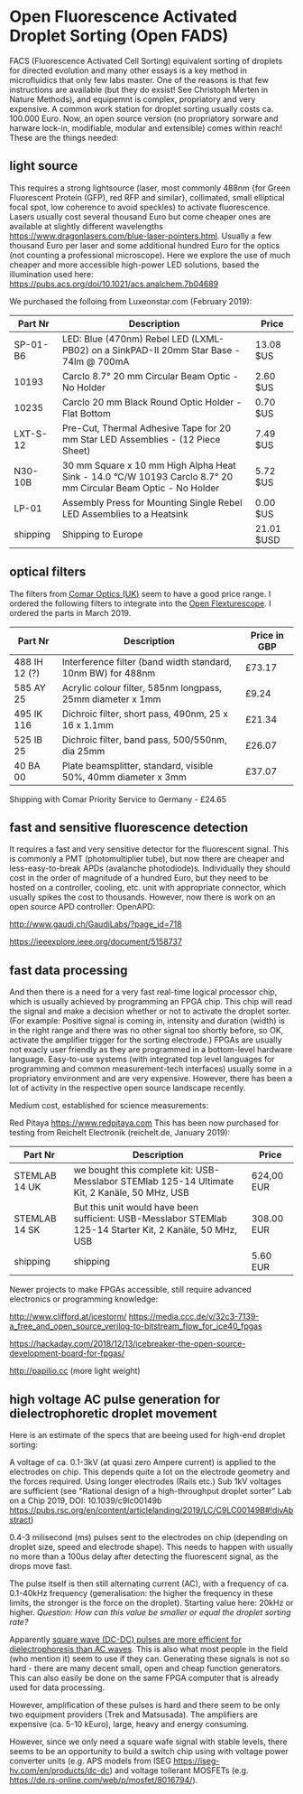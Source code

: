 # Open Fluorescence Activated Droplet Sorting (Open FADS)

FACS (Fluorescence Activated Cell Sorting) equivalent sorting of droplets for directed evolution and many other essays is a key method in microfluidics that only few labs master. One of the reasons is that few instructions are available (but they do exsist! See Christoph Merten in Nature Methods), and equipemnt is complex, propriatory and very expensive. A common work station for droplet sorting usually costs ca. 100.000 Euro. Now, an open source version (no propriatory sorware and harware lock-in, modifiable, modular and extensible) comes within reach! These are the things needed:

## light source
This requires a strong lightsource (laser, most commonly 488nm {for Green Fluorescent Protein (GFP), red RFP and similar}, collimated, small elliptical focal spot, low coherence to avoid speckles) to activate fluorescence. Lasers usually cost several thousand Euro but come cheaper ones are available at slightly different wavelengths https://www.dragonlasers.com/blue-laser-pointers.html. Usually a few thousand Euro per laser and some additional hundred Euro for the optics (not counting a professional microscope). Here we explore the use of much cheaper and more accessible high-power LED solutions, based the illumination used here: https://pubs.acs.org/doi/10.1021/acs.analchem.7b04689

We purchased the folloing from Luxeonstar.com (February 2019):

Part Nr | Description | Price
--- | --- | ---
SP-01-B6 | LED: Blue (470nm) Rebel LED (LXML-PB02) on a SinkPAD-II 20mm Star Base - 74lm @ 700mA  | 13.08 $US
10193 | Carclo 8.7° 20 mm Circular Beam Optic - No Holder | 2.60 $US
10235 | Carclo 20 mm Black Round Optic Holder - Flat Bottom | 0.70 $US
LXT-S-12 | Pre-Cut, Thermal Adhesive Tape for 20 mm Star LED Assemblies - (12 Piece Sheet)| 7.49 $US
N30-10B | 30 mm Square x 10 mm High Alpha Heat Sink - 14.0 °C/W 10193 Carclo 8.7° 20 mm Circular Beam Optic - No Holder | 5.72 $US
LP-01 | Assembly Press for Mounting Single Rebel LED Assemblies to a Heatsink | 0.00 $US
shipping | Shipping to Europe | 21.01 $USD

## optical filters

The filters from [Comar Optics (UK)](https://www.comaroptics.com/components/filters) seem to have a good price range. I ordered the following filters to integrate into the [Open Flexturescope](https://github.com/rwb27/openflexure_microscope/issues/43). I ordered the parts in March 2019.

Part Nr | Description | Price in GBP
--- | --- | ---
488 IH 12 (?) | Interference filter (band width standard, 10nm BW) for 488nm | £73.17
585 AY 25 | Acrylic colour filter, 585nm longpass, 25mm diameter x 1mm | £9.24
495 IK 116 | Dichroic filter, short pass, 490nm, 25 x 16 x 1.1mm | £21.34
525 IB 25 | Dichroic filter, band pass, 500/550nm, dia 25mm | £26.07
40 BA 00 | Plate beamsplitter, standard, visible 50%, 40mm diameter x 3mm | £37.07

Shipping with Comar Priority Service to Germany - £24.65


## fast and sensitive fluorescence detection
It requires a fast and very sensitive detector for the fluorescent signal. This is commonly a PMT (photomultiplier tube), but now there are cheaper and less-easy-to-break APDs (avalanche photodiode)s. Individually they should cost in the order of magnitude of a hundred Euro, but they need to be hosted on a controller, cooling, etc. unit with appropriate connector, which usually spikes the cost to thousands. However, now there is work on an open source APD controller:
OpenAPD:

http://www.gaudi.ch/GaudiLabs/?page_id=718

https://ieeexplore.ieee.org/document/5158737

## fast data processing
And then there is a need for a very fast real-time logical processor chip, which is usually achieved by programming an FPGA chip. This chip will read the signal and make a decision whether or not to activate the droplet sorter. (For example: Positive signal is coming in, intensity and duration (width) is in the right range and there was no other signal too shortly before, so OK, activate the amplifier trigger for the sorting electrode.) FPGAs are usually not exacly user friendly as they are programmed in a bottom-level hardware language. Easy-to-use systems (with integrated top level languages for programming and common measurement-tech interfaces) usually some in a propriatory environment and are very expensive. However, there has been a lot of activity in the respective open source landscape recently.

Medium cost, established for science measurements:

Red Pitaya https://www.redpitaya.com This has been now purchased for testing from Reichelt Electronik (reichelt.de, January 2019):

Part Nr | Description | Price
--- | --- | ---
STEMLAB 14 UK | we bought this complete kit: USB-Messlabor STEMlab 125-14 Ultimate Kit, 2 Kanäle, 50 MHz, USB | 624,00 EUR 
STEMLAB 14 SK | But this unit would have been sufficient: USB-Messlabor STEMlab 125-14 Starter Kit, 2 Kanäle, 50 MHz, USB | 308.00 EUR
shipping | shipping | 5.60 EUR

Newer projects to make FPGAs accessible, still require advanced electronics or programming knowledge:

http://www.clifford.at/icestorm/ https://media.ccc.de/v/32c3-7139-a_free_and_open_source_verilog-to-bitstream_flow_for_ice40_fpgas

https://hackaday.com/2018/12/13/icebreaker-the-open-source-development-board-for-fpgas/

http://papilio.cc (more light weight)


## high voltage AC pulse generation for dielectrophoretic droplet movement

Here is an estimate of the specs that are beeing used for high-end droplet sorting:

A voltage of ca. 0.1-3kV (at quasi zero Ampere current) is applied to the electrodes on chip. This depends quite a lot on the electrode geometry and the forces required. Using longer electrodes (Rails etc.) Sub 1kV voltages are sufficient (see "Rational design of a high-throughput droplet sorter" Lab on a Chip 2019, DOI: 10.1039/c9lc00149b https://pubs.rsc.org/en/content/articlelanding/2019/LC/C9LC00149B#!divAbstract)

0.4-3 milisecond (ms) pulses sent to the electrodes on chip (depending on droplet size, speed and electrode shape). This needs to happen with usually no more than a 100us delay after detecting the fluorescent signal, as the drops move fast.

The pulse itself is then still alternating current (AC), with a frequency of ca. 0.1-40kHz frequency (generalisation: the higher the frequency in these limits, the stronger is the force on the droplet). Starting value here: 20kHz or higher. *Question: How can this value be smaller or equal the droplet sorting rate?*

Apparently [square wave (DC-DC) pulses are more efficient for dielectrophoresis than AC waves](https://www.google.com/url?sa=t&rct=j&q=&esrc=s&source=web&cd=2&cad=rja&uact=8&ved=2ahUKEwiIjt2c94HhAhWHZ1AKHfeSCYYQFjABegQIABAC&url=https%3A%2F%2Ftigerprints.clemson.edu%2Fcgi%2Fviewcontent.cgi%3Farticle%3D1016%26context%3Dmecheng_pubs&usg=AOvVaw1J-VG6QFMguafNriVgkh64). This is also what most people in the field (who mention it) seem to use if they can. Generating these signals is not so hard - there are many decent small, open and cheap function generators. This can also easily be done on the same FPGA computer that is already used for data processing.

However, amplification of these pulses is hard and there seem to be only two equipment providers (Trek and Matsusada). The amplifiers are expensive (ca. 5-10 kEuro), large, heavy and energy consuming.

However, since we only need a square wafe signal with stable levels, there seems to be an opportunity to build a switch chip using with voltage power converter units (e.g. APS models from ISEG https://iseg-hv.com/en/products/dc-dc) and voltage tollerant MOSFETs (e.g. https://de.rs-online.com/web/p/mosfet/8016794/).
